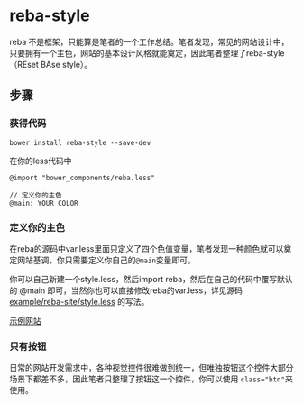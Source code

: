# reba-style
reba 不是框架，只能算是笔者的一个工作总结。笔者发现，常见的网站设计中，只要拥有一个主色，网站的基本设计风格就能奠定，因此笔者整理了reba-style（REset BAse style）。

## 步骤

### 获得代码

    bower install reba-style --save-dev

在你的less代码中

    @import "bower_components/reba.less"

    // 定义你的主色
    @main: YOUR_COLOR

### 定义你的主色
在reba的源码中var.less里面只定义了四个色值变量，笔者发现一种颜色就可以奠定网站基调，你只需要定义你自己的`@main`变量即可。

你可以自己新建一个style.less，然后import reba，然后在自己的代码中覆写默认的 @main 即可，当然你也可以直接修改reba的var.less，详见源码 [example/reba-site/style.less](https://github.com/lpgray/reba-style/blob/master/examples/reba-site/style.less) 的写法。

[示例网站](http://lpgray.github.io/reba-style/)

### 只有按钮
日常的网站开发需求中，各种视觉控件很难做到统一，但唯独按钮这个控件大部分场景下都差不多，因此笔者只整理了按钮这一个控件，你可以使用
`class="btn"`来使用。
